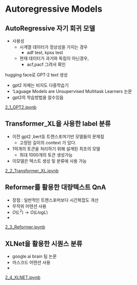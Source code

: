 # Autoregressive Models

## AutoRegressive 자기 회귀 모델

- 사용성
    - 시계열 데이터가 정상성을 가지는 경우
        - adf test, kpss test
    - 현재 데이터가 과거와 독립이 아닌경우,
        - acf,pacf 그려서 확인
        
hugging face로 GPT-2 text 생성

- gpt2 자체는 비지도 다중학습기
- ‘Laguage Models are Unsupervised Multitask Learners 논문
- gpt2의 학습방법을 알수있음

[2_1_GPT2.ipynb](https://github.com/rlarlgnszx/AI_Study/blob/main/Hugging/-Autoregressive%20Models/2_1_GPT2.ipynb)

## Transformer_XL을 사용한 label 분류

- 이전 gpt2 ,bert등 트랜스포머기반 모델들의 문제점
    - 고정된 길이의 context 가 있다.
- 1억개의 토큰을 처리하기 위해 설계된 최초의 모델
    - 최대 1000개의 토큰 생성가능
- 이모델은 텍스트 생성 및 분류에 사용 가능

[2_2_Transformer_XL.ipynb](https://github.com/rlarlgnszx/AI_Study/blob/main/Hugging/-Autoregressive%20Models/2_2_Transformer_XL.ipynb)

## Reformer를 활용한 대량텍스트 QnA

- 장점 : 일반적인 트랜스포머보다 시간복잡도 개선
- 무작위 어텐션 사용
- $O(L^2) → O(L log L)$
- 

[2_3_Reformer.ipynb](https://github.com/rlarlgnszx/AI_Study/blob/main/Hugging/-Autoregressive%20Models/2_3_Reformer.ipynb)

## XLNet을 활용한 시퀀스 분류

- google ai brain 팀 논문
- 마스크드 어텐션 사용
- 

[2_4_XLNET.ipynb](https://github.com/rlarlgnszx/AI_Study/blob/main/Hugging/-Autoregressive%20Models/2_4_XLNET.ipynb)